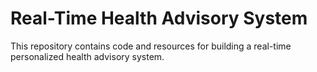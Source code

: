 # Real-Time Health Advisory System

This repository contains code and resources for building a real-time personalized health advisory system.
